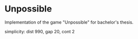 # Unpossible
Implementation of the game "Unpossible" for bachelor's thesis.

simplicity: dist 990, gap 20, cont 2